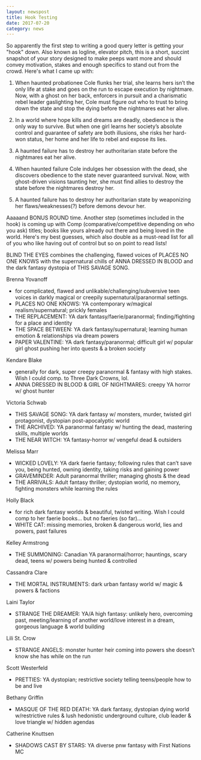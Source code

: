 ```yaml
---
layout: newspost
title: Hook Testing
date: 2017-07-20
category: news
---
```


So apparently the first step to writing a good query letter is getting your "hook" down. Also known as logline, elevator pitch, this is a short, succint snapshot of your story designed to make peeps want more and should convey motivation, stakes and enough specifics to stand out from the crowd. Here's what I came up with:

1. When haunted probationee Cole flunks her trial, she learns hers isn’t the only life at stake and goes on the run to escape execution by nightmare. Now, with a ghost on her back, enforcers in pursuit and a charismatic rebel leader gaslighting her, Cole must figure out who to trust to bring down the state and stop the dying before the nightmares eat her alive.

2. In a world where hope kills and dreams are deadly, obedience is the only way to survive. But when one girl learns her society’s absolute control and guarantee of safety are both illusions, she risks her hard-won status, her home and her life to rebel and expose its lies.

3. A haunted failure has to destroy her authoritarian state before the nightmares eat her alive.

4. When haunted failure Cole indulges her obsession with the dead, she discovers obedience to the state never guaranteed survival. Now, with ghost-driven visions taunting her, she must find allies to destroy the state before the nightmares destroy her. 

5. A haunted failure has to destroy her authoritarian state by weaponizing her flaws/weaknesses(?) before demons devour her.

Aaaaand BONUS ROUND time. Another step (sometimes included in the hook) is coming up with Comp (comparative/competitive depending on who you ask) titles; books like yours already out there and being loved in the world. Here's my best guesses, which also double as a must-read list for all of you who like having out of control but so on point to read lists!

BLIND THE EYES combines the challenging, flawed voices of PLACES NO ONE KNOWS with the supernatural chills of ANNA DRESSED IN BLOOD and the dark fantasy dystopia of THIS SAVAGE SONG.

Brenna Yovanoff
- for complicated, flawed and unlikable/challenging/subversive teen voices in darkly magical or creepily supernatural/paranormal settings.
- PLACES NO ONE KNOWS: YA contemporary w/magical realism/supernatural; prickly females
- THE REPLACEMENT: YA dark fantasy/faerie/paranormal; finding/fighting for a place and identity
- THE SPACE BETWEEN: YA dark fantasy/supernatural; learning human emotion & relationships via dream powers
- PAPER VALENTINE: YA dark fantasy/paranormal; difficult girl w/ popular girl ghost pushing her into quests & a broken society

Kendare Blake
- generally for dark, super creepy paranormal & fantasy with high stakes. Wish I could comp. to Three Dark Crowns, lol.
- ANNA DRESSED IN BLOOD & GIRL OF NIGHTMARES: creepy YA horror w/ ghost hunter

Victoria Schwab
- THIS SAVAGE SONG: YA dark fantasy w/ monsters, murder, twisted girl protagonist, dystopian post-apocalyptic world
- THE ARCHIVED: YA paranormal fantasy w/ hunting the dead, mastering skills, multiple worlds
- THE NEAR WITCH: YA fantasy-horror w/ vengeful dead & outsiders

Melissa Marr
- WICKED LOVELY: YA dark faerie fantasy; following rules that can’t save you, being hunted, owning identity, taking risks and gaining power
- GRAVEMINDER: Adult paranormal thriller; managing ghosts & the dead
- THE ARRIVALS: Adult fantasy thriller; dystopian world, no memory, fighting monsters while learning the rules

Holly Black
- for rich dark fantasy worlds & beautiful, twisted writing. Wish I could comp to her faerie books... but no faeries (so far)...
- WHITE CAT: missing memories, broken & dangerous world, lies and powers, past failures

Kelley Armstrong
- THE SUMMONING: Canadian YA paranormal/horror; hauntings, scary dead, teens w/ powers being hunted & controlled

Cassandra Clare
- THE MORTAL INSTRUMENTS: dark urban fantasy world w/ magic & powers & factions

Laini Taylor
- STRANGE THE DREAMER: YA/A high fantasy: unlikely hero, overcoming past, meeting/learning of another world/love interest in a dream, gorgeous language & world building 

Lili St. Crow
- STRANGE ANGELS: monster hunter heir coming into powers she doesn’t know she has while on the run

Scott Westerfeld
- PRETTIES: YA dystopian; restrictive society telling teens/people how to be and live

Bethany Griffin
- MASQUE OF THE RED DEATH: YA dark fantasy, dystopian dying world w/restrictive rules & lush hedonistic underground culture, club leader & love triangle w/ hidden agendas

Catherine Knuttsen
- SHADOWS CAST BY STARS: YA diverse pnw fantasy with First Nations MC
